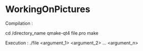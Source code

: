# WorkingOnPictures

Compilation : 

cd /directory_name
qmake-qt4 file.pro
make

Execution :
./file <argument_1> <argument_2> ... <argument_n>
